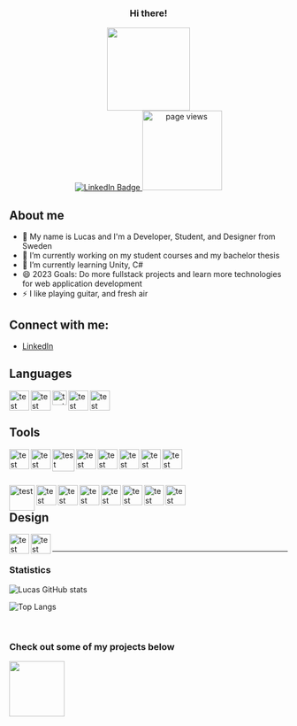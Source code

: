 <div id="header" align="center">
  
  ### Hi there!
  
  <img src="https://media.giphy.com/media/gjrYDwbjnK8x36xZIO/giphy.gif" width="150"/>
</div>
<div id="badges" align="center">
  <a href="https://www.linkedin.com/in/lucas-nordgren-8815941b8/">
    <img src="https://img.shields.io/badge/LinkedIn-blue?style=for-the-badge&logo=linkedin&logoColor=white" alt="LinkedIn Badge"/>
  </a>
  <img src="https://komarev.com/ghpvc/?username=lucasnordic&style=flat-square&color=blue" alt="page views" width="144"/> <!-- - Since 2023-01-09 -->
</div>

## About me
- 👋 My name is Lucas and I'm a Developer, Student, and Designer from Sweden
- 🔭 I’m currently working on my student courses and my bachelor thesis
- 🌱 I’m currently learning Unity, C#
- 😄 2023 Goals: Do more fullstack projects and learn more technologies for web application development
- ⚡ I like playing guitar, and fresh air
<!-- - 👯 I’m looking to collaborate on ...
- 🤔 I’m looking for help with ...
- 💬 Ask me about ...
- 📫 How to reach me: ...
- 😄 Pronouns: ...
-->

## Connect with me:

- [LinkedIn](https://www.linkedin.com/in/lucas-nordgren-8815941b8/)
<!-- <img align="left" alt="test" width="36px" src="https://cdn-icons-png.flaticon.com/512/3536/3536505.png"> -->

## Languages

[<img align="left" alt="test" width="36px" src="https://upload.wikimedia.org/wikipedia/commons/thumb/6/6a/JavaScript-logo.png/600px-JavaScript-logo.png?20120221235433">][js]
[<img align="left" alt="test" width="36px" src="https://www.w3.org/html/logo/downloads/HTML5_Logo_512.png">][html]
[<img align="left" alt="test" width="26px" src="https://upload.wikimedia.org/wikipedia/commons/thumb/d/d5/CSS3_logo_and_wordmark.svg/363px-CSS3_logo_and_wordmark.svg.png?20160530175649">][css]
[<img align="left" alt="test" width="36px" src="https://cdn-icons-png.flaticon.com/512/5968/5968282.png">][java]
[<img align="left" alt="test" width="36px" src="https://user-images.githubusercontent.com/42747200/46140125-da084900-c26d-11e8-8ea7-c45ae6306309.png">][cpp]

[js]: https://developer.mozilla.org/en-US/docs/Web/JavaScript
[html]: https://sv.wikipedia.org/wiki/HTML5
[css]: https://en.wikipedia.org/wiki/CSS
[java]: https://www.java.com/sv/
[cpp]: https://en.wikipedia.org/wiki/C%2B%2B

<br/>
<br/>

## Tools

[<img align="left" alt="test" width="36px" src="https://infinapps.com/wp-content/uploads/2018/10/mongodb-logo.png">][mongo]
[<img align="left" alt="test" width="36px" src="https://cdn-icons-png.flaticon.com/512/657/657695.png">][db]
[<img align="left" alt="test" width="40px" src="https://avatars.githubusercontent.com/u/6128107?s=280&v=4">][vue]
[<img align="left" alt="test" width="36px" src="https://cdn-icons-png.flaticon.com/512/5968/5968322.png">][node]
[<img align="left" alt="test" width="36px" src="https://upload.wikimedia.org/wikipedia/commons/thumb/9/9a/Visual_Studio_Code_1.35_icon.svg/2048px-Visual_Studio_Code_1.35_icon.svg.png">][vsc]
[<img align="left" alt="test" width="36px" src="https://upload.wikimedia.org/wikipedia/commons/thumb/5/59/Visual_Studio_Icon_2019.svg/2060px-Visual_Studio_Icon_2019.svg.png">][vs]
[<img align="left" alt="test" width="36px" src="https://upload.wikimedia.org/wikipedia/commons/thumb/9/9c/IntelliJ_IDEA_Icon.svg/2048px-IntelliJ_IDEA_Icon.svg.png">][ij]
[<img align="left" alt="test" width="36px" src="https://cdn.iconscout.com/icon/free/png-256/arduino-1-226076.png">][arduino]

<br/>
<br/>
<br/>

[<img align="left" alt="test" width="46px" src="https://upload.wikimedia.org/wikipedia/commons/thumb/e/e0/Git-logo.svg/1024px-Git-logo.svg.png">][git]
[<img align="left" alt="test" width="36px" src="https://cdn-icons-png.flaticon.com/512/25/25231.png">][gh]
[<img align="left" alt="test" width="36px" src="https://cdn4.iconfinder.com/data/icons/logos-and-brands/512/144_Gitlab_logo_logos-512.png">][gl]
[<img align="left" alt="test" width="36px" src="https://www.freeiconspng.com/thumbs/command-line-icon/command-line-icon-1.png">][cmd]
[<img align="left" alt="test" width="36px" src="https://i-ale.org/wp-content/uploads/2019/02/mqtt.png">][mqtt]
[<img align="left" alt="test" width="36px" src="https://static-00.iconduck.com/assets.00/opencv-icon-414x512-d2gfjzmg.png">][opencv]
[<img align="left" alt="test" width="36px" src="https://preview.redd.it/vtzpl5c9yd181.png?width=512&format=png&auto=webp&s=d0ce01fbd57c089dc06a2cc2c1252a6da7e4658a">][unity]
[<img align="left" alt="test" width="36px" src="https://cdn.imgbin.com/16/14/13/imgbin-unreal-tournament-unreal-engine-4-game-engine-others-GsrM03gWgUqSBBYnGNmJa7w9s.jpg">][unreal]

[db]: https://en.wikipedia.org/wiki/Database
[mongo]: https://www.mongodb.com/
[node]: https://nodejs.org/en/
[git]: https://git-scm.com/
[vue]: https://vuejs.org/
[vsc]: https://code.visualstudio.com/
[vs]: https://visualstudio.microsoft.com/
[ij]: https://www.jetbrains.com/idea/
[mqtt]: https://mqtt.org/
[gh]: https://git-scm.com/
[gl]: https://about.gitlab.com/company/
[cmd]: https://sv.wikipedia.org/wiki/Cmd.exe
[opencv]: https://opencv.org/
[arduino]: https://www.arduino.cc/
[unity]: https://unity.com/
[unreal]: https://img.icons8.com/windows/512/unreal-engine.png

<br/>

## Design

[<img align="left" alt="test" width="36px" src="https://upload.wikimedia.org/wikipedia/commons/thumb/a/af/Adobe_Photoshop_CC_icon.svg/2101px-Adobe_Photoshop_CC_icon.svg.png">][ps]
[<img align="left" alt="test" width="36px" src="https://yoolk.ninja/wp-content/uploads/2020/06/Apps-Autodesk-Maya-1024x1024.png">][maya]

[ps]: https://www.adobe.com/se/products/photoshop.html
[maya]: https://www.autodesk.se/products/maya/overview

<br/>

---
<!-- Thatks to https://github.com/anuraghazra/github-readme-stats -->

### Statistics

![Lucas GitHub stats](https://github-readme-stats-silk-gamma.vercel.app/api?username=lucasnordic&show_icons=true&count_private=true)

![Top Langs](https://github-readme-stats-silk-gamma.vercel.app/api/top-langs/?username=lucasnordic&layout=compact&count_private=true)

<br/>

<div id="footer">
  
  ### Check out some of my projects below
  <img src="https://media.giphy.com/media/fsc7c7TYKulQ4lmmAo/giphy.gif" width="100"/>
</div>
